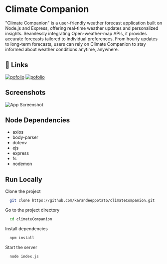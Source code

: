 # Climate Companion


"Climate Companion" is a user-friendly weather forecast application built on Node.js and Express, offering real-time weather updates and personalized insights. Seamlessly integrating Open-weather-map APIs, it provides accurate forecasts tailored to individual preferences. From hourly updates to long-term forecasts, users can rely on Climate Companion to stay informed about weather conditions anytime, anywhere.







## 🔗 Links
[![pofolio](https://img.shields.io/badge/Visit_our_site-000?style=for-the-badge&logo=ko-fi&logoColor=white)](https://climatecompanion.onrender.com)
[![pofolio](https://img.shields.io/badge/Download_the_app-000?style=for-the-badge&logo=ko-fi&logoColor=white)](https://drive.google.com/file/d/1_wWar_bZQtMeO2p5VO-Bp1hJwmnbatYl/view?usp=drivesdk)

## Screenshots

![App Screenshot](https://github.com/karandeeppotato/climateCompanion/assets/48746437/a903346f-28e7-4e13-a25b-b5477ac812bd)


## Node Dependencies

- axios
- body-parser
- dotenv
- ejs
- express
- fs
- nodemon





## Run Locally

Clone the project

```bash
  git clone https://github.com/karandeeppotato/climateCompanion.git
```

Go to the project directory

```bash
  cd climateCompanion
```

Install dependencies

```bash
  npm install
```

Start the server

```bash
  node index.js
```

